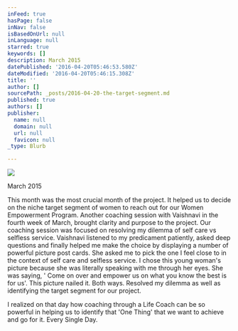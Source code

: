 ```yaml
---
inFeed: true
hasPage: false
inNav: false
isBasedOnUrl: null
inLanguage: null
starred: true
keywords: []
description: March 2015
datePublished: '2016-04-20T05:46:53.580Z'
dateModified: '2016-04-20T05:46:15.308Z'
title: ''
author: []
sourcePath: _posts/2016-04-20-the-target-segment.md
published: true
authors: []
publisher:
  name: null
  domain: null
  url: null
  favicon: null
_type: Blurb

---
```

![](https://the-grid-user-content.s3-us-west-2.amazonaws.com/31a05298-3c74-466a-a7b0-aae1441e1c61.jpg)

March 2015

This month was the most crucial month of the project. It helped us to decide on the niche target segment of women to reach out for our Women Empowerment Program. Another coaching session with Vaishnavi in the fourth week of March, brought clarity and purpose to the project. Our coaching session was focused on resolving my dilemma of self care vs selfless service. Vaishnavi listened to my predicament patiently, asked deep questions and finally helped me make the choice by displaying a number of powerful picture post cards. She asked me to pick the one I feel close to in the context of self care and selfless service. I chose this young woman's picture because she was literally speaking with me through her eyes. She was saying, ' Come on over and empower us on what you know the best is for us'. This picture nailed it. Both ways. Resolved my dilemma as well as identifying the target segment for our project.

I realized on that day how coaching through a Life Coach can be so powerful in helping us to identify that 'One Thing' that we want to achieve and go for it. Every Single Day.